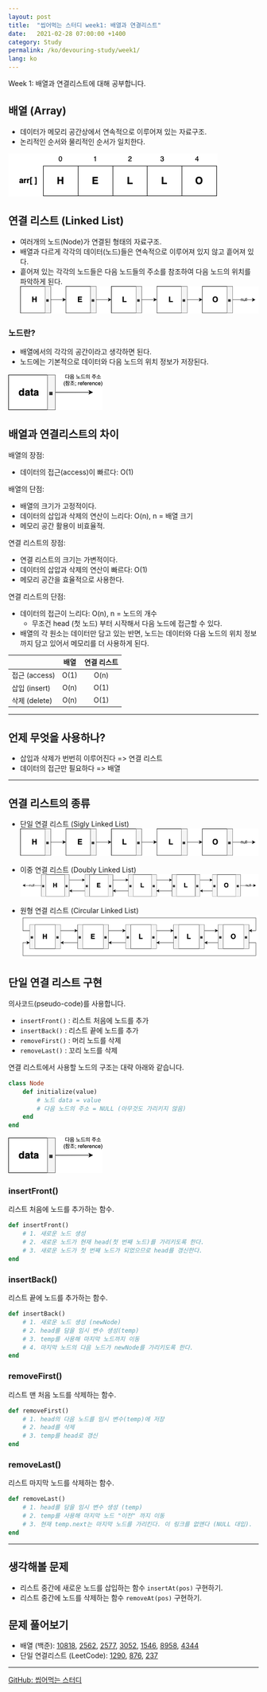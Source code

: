 ```yaml
---
layout: post
title:  "씹어먹는 스터디 week1: 배열과 연결리스트"
date:   2021-02-28 07:00:00 +1400
category: Study
permalink: /ko/devouring-study/week1/
lang: ko
---
```


Week 1: 배열과 연결리스트에 대해 공부합니다.

## 배열 (Array)
- 데이터가 메모리 공간상에서 연속적으로 이루어져 있는 자료구조.
- 논리적인 순서와 물리적인 순서가 일치한다.

![array](/assets/images/studygroup/week1/array1.png)

## 연결 리스트 (Linked List)
- 여러개의 노드(Node)가 연결된 형태의 자료구조.
- 배열과 다르게 각각의 데이터(노드)들은 연속적으로 이루어져 있지 않고 흩어져 있다.
- 흩어져 있는 각각의 노드들은 다음 노드들의 주소를 참조하여 다음 노드의 위치를 파악하게 된다.	
![singly linked list](/assets/images/studygroup/week1/slist1.png)

### 노드란?
- 배열에서의 각각의 공간이라고 생각하면 된다.
- 노드에는 기본적으로 데이터와 다음 노드의 위치 정보가 저장된다.

![node](/assets/images/studygroup/week1/node1.png)

## 배열과 연결리스트의 차이
배열의 장점:
- 데이터의 접근(access)이 빠르다: O(1)

배열의 단점:
- 배열의 크기가 고정적이다.
- 데이터의 삽입과 삭제의 연산이 느리다: O(n), n = 배열 크기
- 메모리 공간 활용이 비효율적.

연결 리스트의 장점:
- 연결 리스트의 크기는 가변적이다.
- 데이터의 삽압과 삭제의 연산이 빠르다: O(1)
- 메모리 공간을 효율적으로 사용한다.

연결 리스트의 단점:
- 데이터의 접근이 느리다: O(n), n = 노드의 개수
	- 무조건 head (첫 노드) 부터 시작해서 다음 노드에 접근할 수 있다.
- 배열의 각 원소는 데이터만 담고 있는 반면, 노드는 데이터와 다음 노드의 위치 정보까지 담고 있어서 메모리를 더 사용하게 된다.

|  | 배열 | 연결 리스트 |
|---|:---:|:---:|
| 접근 (access) | O(1) | O(n) |
| 삽입 (insert) | O(n) | O(1) |
| 삭제 (delete) | O(n) | O(1) |

---

## 언제 무엇을 사용하나?
- 삽입과 삭제가 번번히 이루어진다 => 연결 리스트
- 데이터의 접근만 필요하다 => 배열

---

## 연결 리스트의 종류
- 단일 연결 리스트 (Sigly Linked List)
![singly linked list](/assets/images/studygroup/week1/slist1.png)

- 이중 연결 리스트 (Doubly Linked List)
![doubly linked list](/assets/images/studygroup/week1/dlist1.png)

- 원형 연결 리스트 (Circular Linked List)
![circular linked list](/assets/images/studygroup/week1/cdlist1.png)

## 단일 연결 리스트 구현 
의사코드(pseudo-code)를 사용합니다.

- `insertFront()` : 리스트 처음에 노드를 추가
- `insertBack()` : 리스트 끝에 노드를 추가
- `removeFirst()` : 머리 노드를 삭제
- `removeLast()` : 꼬리 노드를 삭제

연결 리스트에서 사용할 노드의 구조는 대략 아래와 같습니다.
```rb
class Node
	def initialize(value)
		# 노드 data = value
		# 다음 노드의 주소 = NULL (아무것도 가리키지 않음)
	end
end
```
![node](/assets/images/studygroup/week1/node1.png)

### insertFront()
리스트 처음에 노드를 추가하는 함수.

```rb
def insertFront() 
	# 1. 새로운 노드 생성
	# 2. 새로운 노드가 현재 head(첫 번째 노드)를 가리키도록 한다.
	# 3. 새로운 노드가 첫 번째 노드가 되었으므로 head를 갱신한다.
end
```

### insertBack()
리스트 끝에 노드를 추가하는 함수.

```rb
def insertBack() 
	# 1. 새로운 노드 생성 (newNode)
	# 2. head를 담을 임시 변수 생성(temp)
	# 3. temp를 사용해 마지막 노드까지 이동
	# 4. 마지막 노드의 다음 노드가 newNode를 가리키도록 한다.
end
```

### removeFirst()
리스트 맨 처음 노드를 삭제하는 함수.

```rb
def removeFirst() 
	# 1. head의 다음 노드를 임시 변수(temp)에 저장
	# 2. head를 삭제
	# 3. temp를 head로 갱신
end
```

### removeLast()
리스트 마지막 노드를 삭제하는 함수.

```rb
def removeLast() 
	# 1. head를 담을 임시 변수 생성 (temp)
	# 2. temp를 사용해 마지막 노드 "이전" 까지 이동
	# 3. 현재 temp.next는 마지막 노드를 가리킨다. 이 링크를 없앤다 (NULL 대입).
end
```

---

## 생각해볼 문제
- 리스트 중간에 새로운 노드를 삽입하는 함수 `insertAt(pos)` 구현하기.
- 리스트 중간에 노드를 삭제하는 함수 `removeAt(pos)` 구현하기.

## 문제 풀어보기
- 배열 (백준): [10818](https://www.acmicpc.net/problem/10818), [2562](https://www.acmicpc.net/problem/2562), [2577](https://www.acmicpc.net/problem/2577), [3052](https://www.acmicpc.net/problem/3052), [1546](https://www.acmicpc.net/problem/1546), [8958](https://www.acmicpc.net/problem/8958), [4344](https://www.acmicpc.net/problem/4344)
- 단일 연결리스트 (LeetCode): [1290](https://leetcode.com/problems/convert-binary-number-in-a-linked-list-to-integer/), [876](https://leetcode.com/problems/middle-of-the-linked-list/), [237](https://leetcode.com/problems/delete-node-in-a-linked-list/)

---

[GitHub: 씹어먹는 스터디](https://github.com/devouring-algorithm-ds)